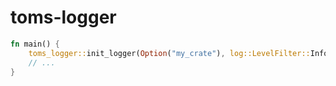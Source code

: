 # toms-logger

```rs
fn main() {
    toms_logger::init_logger(Option("my_crate"), log::LevelFilter::Info);
    // ...
}
```
